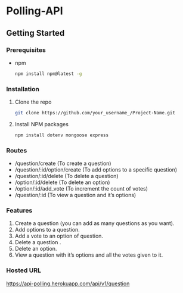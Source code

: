 # Polling-API
 
 ## Getting Started

### Prerequisites

* npm 
  ```sh
  npm install npm@latest -g 
  ```

### Installation

1. Clone the repo
   ```sh
   git clone https://github.com/your_username_/Project-Name.git
   ```
2. Install NPM packages
   ```sh
   npm install dotenv mongoose express
   ```
### Routes
- /question/create (To create a question)
- /question/:id/option/create (To add options to a specific question)
- /question/:id/delete (To delete a question)
- /option/:id/delete (To delete an option)
- /option/:id/add_vote (To increment the count of votes)
- /question/:id (To view a question and it’s options)

### Features

1. Create a question (you can add as many questions as you want).
2. Add options to a question.
3. Add a vote to an option of question.
4. Delete a question .
5. Delete an option.
6. View a question with it’s options and all the votes given to it.

### Hosted URL

https://api-polling.herokuapp.com/api/v1/question
